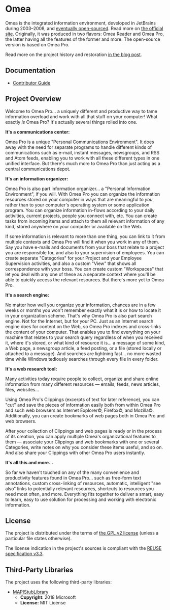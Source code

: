 <!--
SPDX-FileCopyrightText: 2024 Friedrich von Never <friedrich@fornever.me>

SPDX-License-Identifier: GPL-2.0-only
-->

Omea
====
Omea is the integrated information environment, developed in JetBrains during 2003–2008, and [eventually open-sourced][jetbrains.omea.open-source]. Read more on [the official site][jetbrains.omea]. Originally, it was produced in two flavors: Omea Reader and Omea Pro, the latter having all the features of the former and more. The open-source version is based on Omea Pro.

Read more on the project history and restoration [in the blog post][blog.restoration].

Documentation
-------------
- [Contributor Guide][docs.contributing]

Project Overview
----------------
Welcome to Omea Pro… a uniquely different and productive way to tame
information overload and work with all that stuff on your computer! What
exactly *is* Omea Pro? It's actually several things rolled into one.

**It's a communications center:**

Omea Pro is a unique "Personal Communications Environment". It does
away with the need for separate programs to handle different kinds of
communications such as e-mail, instant messages, newsgroups, and RSS and
Atom feeds, enabling you to work with all these different types in one
unified interface. But there's much more to Omea Pro than just acting
as a central communications depot.

**It's an information organizer:**

Omea Pro is also part information organizer… a "Personal Information
Environment", if you will. With Omea Pro you can organize the
information resources stored on your computer in ways that are
meaningful to *you*, rather than to your computer's operating system or
some application program. You can organize information in-flows
according to your daily activities, current projects, people you connect
with, etc. You can create tasks from incoming items and attach to them
all relevant information of any kind, stored anywhere on your computer
or available on the Web.

If some information is relevant to more than one thing, you can link to
it from multiple contexts and Omea Pro will find it when you work in any
of them. Say you have e-mails and documents from your boss that relate
to a project you are responsible for, and also to your supervision of
employees. You can create separate "Categories" for your Project and
your Employee Supervision activities, and also a custom "View" that
shows all correspondence with your boss. You can create custom
"Workspaces" that let you deal with any one of these as a separate
context where you'll be able to quickly access the relevant resources.
But there's more yet to Omea Pro.

**It's a search engine:**

No matter how well you organize your information, chances are in a few
weeks or months you won't remember exactly what it is or how to locate
it in your organization scheme. That's why Omea Pro is also part search
engine. Not for the Internet, but for your PC. Just as an Internet
search engine does for content on the Web, so Omea Pro indexes and
cross-links the content of your computer. That enables you to find
everything on your machine that relates to your search query regardless
of when you received it, where it's stored, or what kind of resource it
is… a message of some kind, a Web page, a newsgroup article, a feed
posting, or a file (stored locally or attached to a message). And
searches are lightning fast… no more wasted time while Windows
tediously searches through every file in every folder.

**It's a web research tool:**

Many activities today require people to collect, organize and share
online information from many different resources — emails, feeds, news
articles, files, websites…

Using Omea Pro's Clippings (excerpts of text for later reference), you
can "cut" and save the pieces of information easily both from within
Omea Pro and such web browsers as Internet Explorer©, Firefox©, and
Mozilla©. Additionally, you can create bookmarks of web pages both in
Omea Pro and web browsers.

After your collection of Clippings and web pages is ready or in the
process of its creation, you can apply multiple Omea's organizational
features to them — associate your Clippings and web bookmarks with one
or several Categories, write notes on why you consider these items
useful, and so on. And also share your Clippings with other Omea Pro
users instantly.

**It's all this and more…**

So far we haven't touched on any of the many convenience and
productivity features found in Omea Pro… such as free-form text
annotations, custom cross-linking of resources, automatic, intelligent
"see also" links to potentially relevant resources, shortcuts to
resources you need most often, and more. Everything fits together to
deliver a smart, easy to learn, easy to use solution for processing and
working with electronic information.

License
-------
The project is distributed under the terms of [the GPL v2 license][docs.license]
(unless a particular file states otherwise).

The license indication in the project's sources is compliant with the [REUSE specification v3.3][reuse.spec].

Third-Party Libraries
---------------------
The project uses the following third-party libraries:
- [MAPIStubLibrary][libs.mapi-stub-library]
  - **Copyright**: 2018 Microsoft
  - **License:** MIT License

[blog.restoration]: https://fornever.me/en/posts/2024-07-16.omea-restoration.html
[docs.contributing]: CONTRIBUTING.md
[docs.license]: LICENSES/GPL-2.0-only.txt
[jetbrains.omea.open-source]: https://web.archive.org/web/20080704062010/http://www.jetbrains.net/confluence/display/OMEA/this+link
[jetbrains.omea]: https://www.jetbrains.com/omea/
[libs.mapi-stub-library]: https://github.com/microsoft/MAPIStubLibrary
[reuse.spec]: https://reuse.software/spec-3.3/
